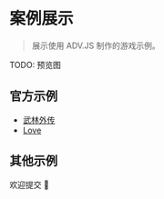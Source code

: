 # 案例展示

> 展示使用 ADV.JS 制作的游戏示例。

TODO: 预览图

## 官方示例

- [武林外传](https://demo.advjs.org)
- [Love](https://love.demo.advjs.org)

## 其他示例

欢迎提交 👏
